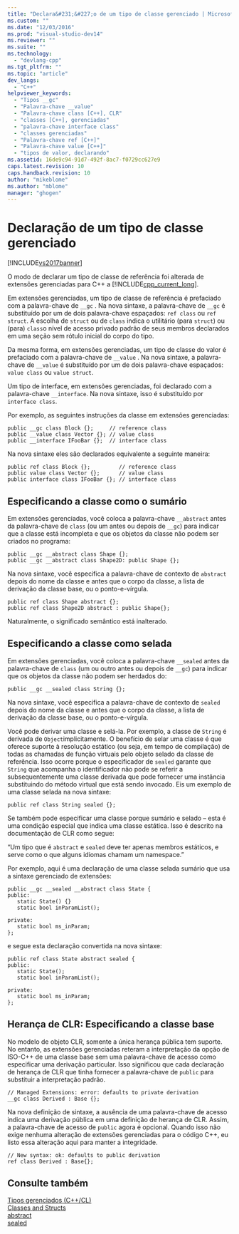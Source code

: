 ```yaml
---
title: "Declara&#231;&#227;o de um tipo de classe gerenciado | Microsoft Docs"
ms.custom: ""
ms.date: "12/03/2016"
ms.prod: "visual-studio-dev14"
ms.reviewer: ""
ms.suite: ""
ms.technology: 
  - "devlang-cpp"
ms.tgt_pltfrm: ""
ms.topic: "article"
dev_langs: 
  - "C++"
helpviewer_keywords: 
  - "Tipos __gc"
  - "Palavra-chave __value"
  - "Palavra-chave class [C++], CLR"
  - "classes [C++], gerenciadas"
  - "palavra-chave interface class"
  - "classes gerenciadas"
  - "Palavra-chave ref [C++]"
  - "Palavra-chave value [C++]"
  - "tipos de valor, declarando"
ms.assetid: 16de9c94-91d7-492f-8ac7-f0729cc627e9
caps.latest.revision: 10
caps.handback.revision: 10
author: "mikeblome"
ms.author: "mblome"
manager: "ghogen"
---
```

# Declara&#231;&#227;o de um tipo de classe gerenciado
[!INCLUDE[vs2017banner](../assembler/inline/includes/vs2017banner.md)]

O modo de declarar um tipo de classe de referência foi alterada de extensões gerenciadas para C\+\+ a [!INCLUDE[cpp_current_long](../Token/cpp_current_long_md.md)].  
  
 Em extensões gerenciadas, um tipo de classe de referência é prefaciado com a palavra\-chave de `__gc` .  Na nova sintaxe, a palavra\-chave de `__gc` é substituído por um de dois palavra\-chave espaçados: `ref class` ou `ref struct`.  A escolha de `struct` ou de `class` indica o utilitário \(para `struct`\) ou \(para\) `class`o nível de acesso privado padrão de seus membros declarados em uma seção sem rótulo inicial do corpo do tipo.  
  
 Da mesma forma, em extensões gerenciadas, um tipo de classe do valor é prefaciado com a palavra\-chave de `__value` .  Na nova sintaxe, a palavra\-chave de `__value` é substituído por um de dois palavra\-chave espaçados: `value class` ou `value struct`.  
  
 Um tipo de interface, em extensões gerenciadas, foi declarado com a palavra\-chave `__interface`.  Na nova sintaxe, isso é substituído por `interface class`.  
  
 Por exemplo, as seguintes instruções da classe em extensões gerenciadas:  
  
```  
public __gc class Block {};     // reference class  
public __value class Vector {}; // value class  
public __interface IFooBar {};  // interface class  
```  
  
 Na nova sintaxe eles são declarados equivalente a seguinte maneira:  
  
```  
public ref class Block {};         // reference class  
public value class Vector {};      // value class  
public interface class IFooBar {}; // interface class  
```  
  
## Especificando a classe como o sumário  
 Em extensões gerenciadas, você coloca a palavra\-chave `__abstract` antes da palavra\-chave de `class` \(ou um antes ou depois de `__gc`\) para indicar que a classe está incompleta e que os objetos da classe não podem ser criados no programa:  
  
```  
public __gc __abstract class Shape {};  
public __gc __abstract class Shape2D: public Shape {};  
```  
  
 Na nova sintaxe, você especifica a palavra\-chave de contexto de `abstract` depois do nome da classe e antes que o corpo da classe, a lista de derivação da classe base, ou o ponto\-e\-vírgula.  
  
```  
public ref class Shape abstract {};  
public ref class Shape2D abstract : public Shape{};  
```  
  
 Naturalmente, o significado semântico está inalterado.  
  
## Especificando a classe como selada  
 Em extensões gerenciadas, você coloca a palavra\-chave `__sealed` antes da palavra\-chave de `class` \(um ou outro antes ou depois de `__gc`\) para indicar que os objetos da classe não podem ser herdados do:  
  
```  
public __gc __sealed class String {};  
```  
  
 Na nova sintaxe, você especifica a palavra\-chave de contexto de `sealed` depois do nome da classe e antes que o corpo da classe, a lista de derivação da classe base, ou o ponto\-e\-vírgula.  
  
 Você pode derivar uma classe e selá\-la.  Por exemplo, a classe de `String` é derivada de `Object`implicitamente.  O benefício de selar uma classe é que oferece suporte à resolução estático \(ou seja, em tempo de compilação\) de todas as chamadas de função virtuais pelo objeto selado da classe de referência.  Isso ocorre porque o especificador de `sealed` garante que `String` que acompanha o identificador não pode se referir a subsequentemente uma classe derivada que pode fornecer uma instância substituindo do método virtual que está sendo invocado.  Eis um exemplo de uma classe selada na nova sintaxe:  
  
```  
public ref class String sealed {};  
```  
  
 Se também pode especificar uma classe porque sumário e selado – esta é uma condição especial que indica uma classe estática.  Isso é descrito na documentação de CLR como segue:  
  
 “Um tipo que é `abstract` e `sealed` deve ter apenas membros estáticos, e serve como o que alguns idiomas chamam um namespace.”  
  
 Por exemplo, aqui é uma declaração de uma classe selada sumário que usa a sintaxe gerenciado de extensões:  
  
```  
public __gc __sealed __abstract class State {  
public:  
   static State() {}  
   static bool inParamList();  
  
private:  
   static bool ms_inParam;  
};  
```  
  
 e segue esta declaração convertida na nova sintaxe:  
  
```  
public ref class State abstract sealed {  
public:  
   static State();  
   static bool inParamList();  
  
private:  
   static bool ms_inParam;  
};  
```  
  
## Herança de CLR: Especificando a classe base  
 No modelo de objeto CLR, somente a única herança pública tem suporte.  No entanto, as extensões gerenciadas reteram a interpretação da opção de ISO\-C\+\+ de uma classe base sem uma palavra\-chave de acesso como especificar uma derivação particular.  Isso significou que cada declaração de herança de CLR que tinha fornecer a palavra\-chave de `public` para substituir a interpretação padrão.  
  
```  
// Managed Extensions: error: defaults to private derivation  
__gc class Derived : Base {};  
```  
  
 Na nova definição de sintaxe, a ausência de uma palavra\-chave de acesso indica uma derivação pública em uma definição de herança de CLR.  Assim, a palavra\-chave de acesso de `public` agora é opcional.  Quando isso não exige nenhuma alteração de extensões gerenciadas para o código C\+\+, eu listo essa alteração aqui para manter a integridade.  
  
```  
// New syntax: ok: defaults to public derivation  
ref class Derived : Base{};  
```  
  
## Consulte também  
 [Tipos gerenciados \(C\+\+\/CL\)](../dotnet/managed-types-cpp-cl.md)   
 [Classes and Structs](../windows/classes-and-structs-cpp-component-extensions.md)   
 [abstract](../windows/abstract-cpp-component-extensions.md)   
 [sealed](../windows/sealed-cpp-component-extensions.md)